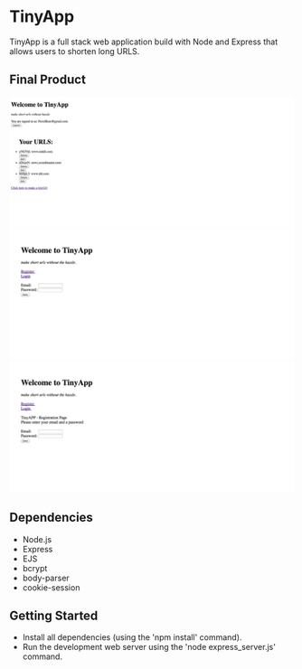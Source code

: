 # TinyApp

TinyApp is a full stack web application build with Node and Express that allows users to shorten long URLS.

## Final Product

!["urls page showing only urls that have been added by the current user"](https://github.com/kianinyvr/TinyApp/blob/master/docs/urls_page.png?raw=true)
!["login page"](https://github.com/kianinyvr/TinyApp/blob/master/docs/login.png?raw=true)
!["registration page"](https://github.com/kianinyvr/TinyApp/blob/master/docs/registration.png?raw=true)

## Dependencies

- Node.js
- Express
- EJS
- bcrypt
- body-parser
- cookie-session

## Getting Started

- Install all dependencies (using the 'npm install' command).
- Run the development web server using the 'node express_server.js' command.

